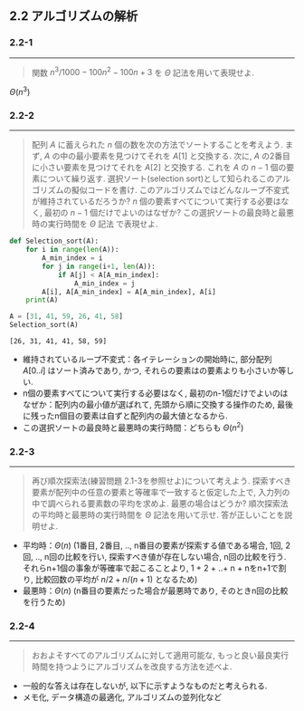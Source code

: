 ## 2.2 アルゴリズムの解析

### 2.2-1
***
> 関数 $n^3/1000 - 100n^2 - 100n + 3$ を $\Theta$ 記法を用いて表現せよ. 

$\Theta(n^3)$

### 2.2-2
***
> 配列 $A$ に蓄えられた $n$ 個の数を次の方法でソートすることを考えよう. まず, $A$ の中の最小要素を見つけてそれを $A[1]$ と交換する. 次に, $A$ の2番目に小さい要素を見つけてそれを $A[2]$ と交換する. これを $A$ の $n-1$ 個の要素について繰り返す. 選択ソート(selection sort)として知られるこのアルゴリズムの擬似コードを書け. このアルゴリズムではどんなループ不変式が維持されているだろうか? $n$ 個の要素すべてについて実行する必要はなく, 最初の $n-1$ 個だけでよいのはなぜか? この選択ソートの最良時と最悪時の実行時間を $\Theta$ 記法 で表現せよ.


```python
def Selection_sort(A):
    for i in range(len(A)):
        A_min_index = i
        for j in range(i+1, len(A)):
            if A[j] < A[A_min_index]:
                A_min_index = j
        A[i], A[A_min_index] = A[A_min_index], A[i]
    print(A)
```


```python
A = [31, 41, 59, 26, 41, 58]
Selection_sort(A)
```

    [26, 31, 41, 41, 58, 59]


* 維持されているループ不変式：各イテレーションの開始時に, 部分配列 $A[0..i]$ はソート済みであり, かつ, それらの要素はの要素よりも小さいか等しい.
* n個の要素すべてについて実行する必要はなく, 最初のn-1個だけでよいのはなぜか：配列内の最小値が選ばれて, 先頭から順に交換する操作のため, 最後に残ったn個目の要素は自ずと配列内の最大値となるから.
* この選択ソートの最良時と最悪時の実行時間：どちらも $\Theta(n^2)$

### 2.2-3
***
> 再び順次探索法(練習問題 2.1-3を参照せよ)について考えよう. 探索すべき要素が配列中の任意の要素と等確率で一致すると仮定した上で, 入力列の中で調べられる要素数の平均を求めよ. 最悪の場合はどうか? 順次探索法の平均時と最悪時の実行時間を $\Theta$ 記法を用いて示せ. 答が正しいことを説明せよ.

* 平均時：$\Theta(n)$ (1番目, 2番目, .., n番目の要素が探索する値である場合, 1回, 2回, .., n回の比較を行い, 探索すべき値が存在しない場合, n回の比較を行う. それらn+1個の事象が等確率で起こることより, 1 + 2 + ..+ n + nをn+1で割り, 比較回数の平均が $n/2 + n/(n+1)$ となるため)
* 最悪時：$\Theta(n)$ (n番目の要素だった場合が最悪時であり, そのときn回の比較を行うため)

### 2.2-4
***
> おおよそすべてのアルゴリズムに対して適用可能な, もっと良い最良実行時間を持つようにアルゴリズムを改良する方法を述べよ.

* 一般的な答えは存在しないが, 以下に示すようなものだと考えられる.
* メモ化, データ構造の最適化, アルゴリズムの並列化など
